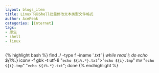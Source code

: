 ```yaml
---
layout: blogs_item
title: Linux下用Shell批量修改文本类型文件格式
author: AcePeak
categories: [Internet]
tags: 
- 原生
- shell
- linux
---
```



{% highlight bash %}
find ./ -type f -iname '*.txt' | while read i; 
do
	echo ${i%.*}
	iconv -f gbk -t utf-8 "`echo ${i%.*}.txt`">"`echo ${i}.tmp`"
	mv "`echo ${i}.tmp`" "`echo ${i%.*}.txt`";
done
{% endhighlight %}
